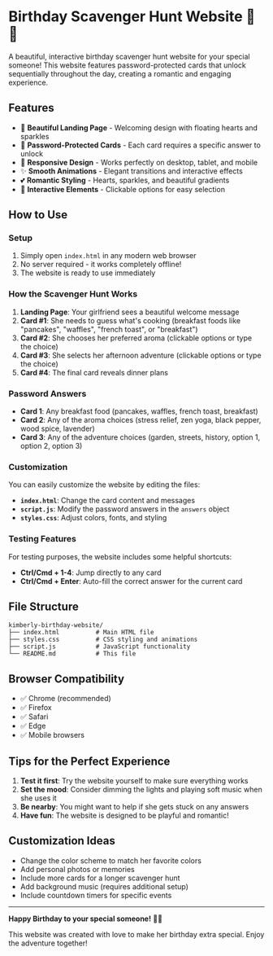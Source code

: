 # Birthday Scavenger Hunt Website 🎂✨

A beautiful, interactive birthday scavenger hunt website for your special someone! This website features password-protected cards that unlock sequentially throughout the day, creating a romantic and engaging experience.

## Features

- 🌟 **Beautiful Landing Page** - Welcoming design with floating hearts and sparkles
- 🔐 **Password-Protected Cards** - Each card requires a specific answer to unlock
- 📱 **Responsive Design** - Works perfectly on desktop, tablet, and mobile
- ✨ **Smooth Animations** - Elegant transitions and interactive effects
- 💕 **Romantic Styling** - Hearts, sparkles, and beautiful gradients
- 🎯 **Interactive Elements** - Clickable options for easy selection

## How to Use

### Setup
1. Simply open `index.html` in any modern web browser
2. No server required - it works completely offline!
3. The website is ready to use immediately

### How the Scavenger Hunt Works

1. **Landing Page**: Your girlfriend sees a beautiful welcome message
2. **Card #1**: She needs to guess what's cooking (breakfast foods like "pancakes", "waffles", "french toast", or "breakfast")
3. **Card #2**: She chooses her preferred aroma (clickable options or type the choice)
4. **Card #3**: She selects her afternoon adventure (clickable options or type the choice)
5. **Card #4**: The final card reveals dinner plans

### Password Answers

- **Card 1**: Any breakfast food (pancakes, waffles, french toast, breakfast)
- **Card 2**: Any of the aroma choices (stress relief, zen yoga, black pepper, wood spice, lavender)
- **Card 3**: Any of the adventure choices (garden, streets, history, option 1, option 2, option 3)

### Customization

You can easily customize the website by editing the files:

- **`index.html`**: Change the card content and messages
- **`script.js`**: Modify the password answers in the `answers` object
- **`styles.css`**: Adjust colors, fonts, and styling

### Testing Features

For testing purposes, the website includes some helpful shortcuts:
- **Ctrl/Cmd + 1-4**: Jump directly to any card
- **Ctrl/Cmd + Enter**: Auto-fill the correct answer for the current card

## File Structure

```
kimberly-birthday-website/
├── index.html          # Main HTML file
├── styles.css          # CSS styling and animations
├── script.js           # JavaScript functionality
└── README.md           # This file
```

## Browser Compatibility

- ✅ Chrome (recommended)
- ✅ Firefox
- ✅ Safari
- ✅ Edge
- ✅ Mobile browsers

## Tips for the Perfect Experience

1. **Test it first**: Try the website yourself to make sure everything works
2. **Set the mood**: Consider dimming the lights and playing soft music when she uses it
3. **Be nearby**: You might want to help if she gets stuck on any answers
4. **Have fun**: The website is designed to be playful and romantic!

## Customization Ideas

- Change the color scheme to match her favorite colors
- Add personal photos or memories
- Include more cards for a longer scavenger hunt
- Add background music (requires additional setup)
- Include countdown timers for specific events

---

**Happy Birthday to your special someone!** 🎉💕

This website was created with love to make her birthday extra special. Enjoy the adventure together! 